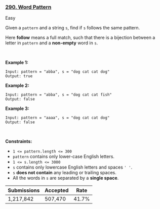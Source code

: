 ### [290. Word Pattern](https://leetcode.com/problems/word-pattern/)

Easy

Given a `` pattern `` and a string `` s ``, find if `` s `` follows the same pattern.

Here __follow__ means a full match, such that there is a bijection between a letter in `` pattern `` and a __non-empty__ word in `` s ``.

 

<strong class="example">Example 1:</strong>

```
Input: pattern = "abba", s = "dog cat cat dog"
Output: true
```

<strong class="example">Example 2:</strong>

```
Input: pattern = "abba", s = "dog cat cat fish"
Output: false
```

<strong class="example">Example 3:</strong>

```
Input: pattern = "aaaa", s = "dog cat cat dog"
Output: false
```

 

__Constraints:__

*   `` 1 <= pattern.length <= 300 ``
*   `` pattern `` contains only lower-case English letters.
*   `` 1 <= s.length <= 3000 ``
*   `` s `` contains only lowercase English letters and spaces `` ' ' ``.
*   `` s `` __does not contain__ any leading or trailing spaces.
*   All the words in `` s `` are separated by a __single space__.

| Submissions    | Accepted     | Rate   |
| -------------- | ------------ | ------ |
| 1,217,842 | 507,470 | 41.7% |